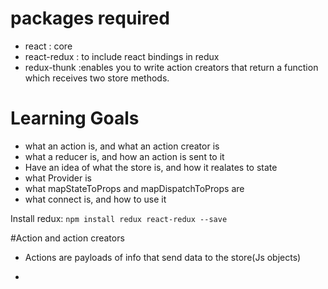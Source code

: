 # packages required

- react : core 
- react-redux : to include react bindings in redux
- redux-thunk :enables you to write action creators that return a function which receives two store methods. 

# Learning Goals
- what an action is, and what an action creator is
- what a reducer is, and how an action is sent to it
- Have an idea of what the store is, and how it realates to state
- what Provider is
- what mapStateToProps and mapDispatchToProps are
- what connect is, and how to use it


Install redux:
`npm install redux react-redux --save`

#Action and action creators

- Actions are payloads of info that send data to the store(Js objects)


- 
